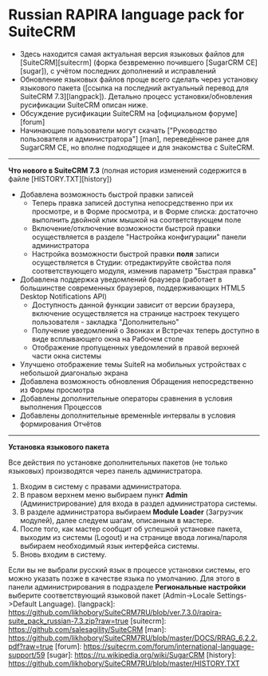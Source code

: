 Russian RAPIRA language pack for SuiteCRM
=========================================

+ Здесь находится самая актуальная версия языковых файлов для [SuiteCRM][suitecrm] (форка безвременно почившего [SugarCRM CE] [sugar]), с учётом последних дополнений и исправлений
+ Обновление языковых файлов проще всего сделать через установку языкового пакета ([ссылка на последний актуальный перевод для SuiteCRM 7.3][langpack]). Детально процесс установки/обновления русификации SuiteCRM описан ниже.
+ Обсуждение русификации SuiteCRM на [официальном форуме][forum]
+ Начинающие пользователи могут скачать ["Руководство пользователя и администратора"] [man], переведённое ранее для SugarCRM CE, но вполне подходящее и для знакомства с SuiteCRM.

------------------------------------------------

<b>Что нового в SuiteCRM 7.3</b>    (полная история изменений содержится в файле [HISTORY.TXT][history])

+ Добавлена возможность быстрой правки записей
  - Теперь правка записей доступна непосредственно при их просмотре, и в Форме просмотра, и в Форме списка: достаточно выполнить двойной клик мышкой на соответствующем поле
  - Включение/отключение возможности быстрой правки осуществляется в разделе "Настройка конфигурации" панели администратора
  - Настройка возможности быстрой правки <b>поля</b> записи осуществляется в Студии: отредактируйте свойства поля соответствующего модуля, изменив параметр "Быстрая правка"
+ Добавлена поддержка уведомлений браузера (работает в большинстве современных браузеров, поддерживающих HTML5 Desktop Notifications API)
    - Доступность данной функции зависит от версии браузера, включение осуществляется на странице настроек текущего пользователя - закладка "Дополнительно"
    - Получение уведомлений о Звонках и Встречах теперь доступно в виде всплывающего окна на Рабочем столе
    - Отображение пропущенных уведомлений в правой верхней части окна системы 
+ Улучшено отображение темы SuiteR на мобильных устройствах с небольшой диагональю экрана
+ Добавлена возможность обновления Обращения непосредственно из Формы просмотра
+ Добавлены дополнительные операторы сравнения в условия выполнения Процессов
+ Добавлены дополнительные временнЫе интервалы в условия формирования Отчётов

------------------------------------------------

<b>Установка языкового пакета</b>

Все действия по установке дополнительных пакетов (не только языковых) производятся через панель администратора.

1. Входим в систему с правами администратора.
2. В правом верхнем меню выбираем пункт <b>Admin</b> (Администрирование) для входа в раздел администратора системы.
3. В разделе администратора выбираем <b>Module Loader</b> (Загрузчик модулей), далее следуем шагам, описанным в мастере.
4. После того, как мастер сообщит об успешной установке пакета, выходим из системы (Logout) и на странице ввода логина/пароля выбираем необходимый язык интерфейса системы.
5. Вновь входим в систему.

Если вы не выбрали русский язык в процессе установки системы, его можно указать позже в качестве языка по умолчанию. Для этого в панели администрирования в подразделе <b>Региональные настройки</b> выберите соответствующий языковой пакет (Admin->Locale Settings->Default Language).
[langpack]: https://github.com/likhobory/SuiteCRM7RU/blob/ver.7.3.0/rapira-suite_pack_russian-7.3.zip?raw=true
[suitecrm]: https://github.com/salesagility/SuiteCRM
[man]: https://github.com/likhobory/SuiteCRM7RU/blob/master/DOCS/RRAG_6.2.2.pdf?raw=true
[forum]: https://suitecrm.com/forum/international-language-support/59
[sugar]: https://ru.wikipedia.org/wiki/SugarCRM
[history]: https://github.com/likhobory/SuiteCRM7RU/blob/master/HISTORY.TXT

